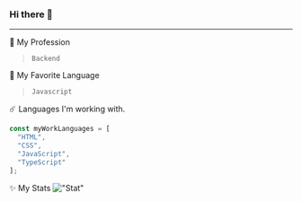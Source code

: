 ### Hi there 👋
-----------------------------
:tada: My Profession
> ```Backend```

:telescope: My Favorite Language
> ```Javascript```

:comet: Languages I'm working with.
```ts
const myWorkLanguages = [
  "HTML",
  "CSS",
  "JavaScript",
  "TypeScript"
];
```

:sparkles: My Stats
!["Stat"](https://github-readme-stats.vercel.app/api/top-langs/?username=yusfsm)
